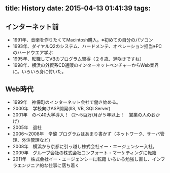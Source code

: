 title: History
date: 2015-04-13 01:41:39
tags:
---
## インターネット前
* 1991年、音楽を作りたくてMacintosh購入。※初めての自分のパソコン
* 1993年、ダイヤルQ2のシステム、ハードメンテ、オペレーション担当※PCのハードウエア学ぶ
* 1995年、転職してVBのプログラム習得（２６歳、遅咲きですね）
* 1998年、横浜の外資系CD通販のインターネットベンチャーからWeb業界に。いろいろ身に付いた。
## Web時代
* 1999年　神保町のインターネット会社で働き始める。
* 2000年　学校向けASP開発(IIS, VB, SQLServer)
* 2001年　のべ40大学導入！（2～5百万/月が５年以上！　営業の人のおかげ）
* 2005年　退社
* 2006～2008年　辛酸
プログラムはあまり書かず（ネットワーク、サーバ管理、外注管理など）
* 2008年　横浜から京都に引っ越し株式会社イー・エージェンシー入社。
* 2009年　グループ会社の株式会社コンフォート・マーケティングに転籍
* 2011年　株式会社イー・エージェンシーに転籍
いろいろ勉強し直し、インフラエンジニア的な仕事に落ち着く

